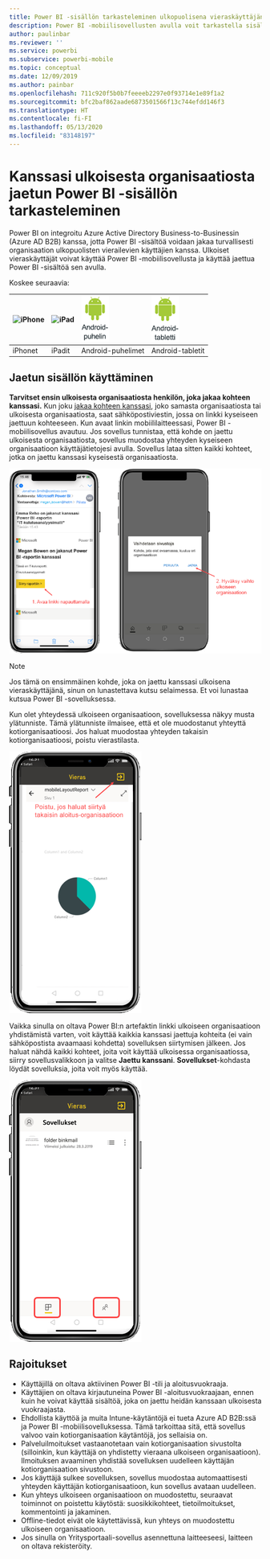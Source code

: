 ```yaml
---
title: Power BI -sisällön tarkasteleminen ulkopuolisena vieraskäyttäjänä (Azure AD B2B)
description: Power BI -mobiilisovellusten avulla voit tarkastella sisältöä, joka on jaettu kanssasi ulkoisesta organisaatiosta.
author: paulinbar
ms.reviewer: ''
ms.service: powerbi
ms.subservice: powerbi-mobile
ms.topic: conceptual
ms.date: 12/09/2019
ms.author: painbar
ms.openlocfilehash: 711c920f5b0b7feeeeb2297e0f93714e1e89f1a2
ms.sourcegitcommit: bfc2baf862aade6873501566f13c744efdd146f3
ms.translationtype: HT
ms.contentlocale: fi-FI
ms.lasthandoff: 05/13/2020
ms.locfileid: "83148197"
---
```

# <a name="view-power-bi-content-shared-with-you-from-an-external-organization"></a>Kanssasi ulkoisesta organisaatiosta jaetun Power BI -sisällön tarkasteleminen

Power BI on integroitu Azure Active Directory Business-to-Businessin (Azure AD B2B) kanssa, jotta Power BI -sisältöä voidaan jakaa turvallisesti organisaation ulkopuolisten vierailevien käyttäjien kanssa. Ulkoiset vieraskäyttäjät voivat käyttää Power BI -mobiilisovellusta ja käyttää jaettua Power BI -sisältöä sen avulla. 


Koskee seuraavia:

| ![iPhone](./media/mobile-app-ssrs-kpis-mobile-on-premises-reports/iphone-logo-50-px.png) | ![iPad](./media/mobile-app-ssrs-kpis-mobile-on-premises-reports/ipad-logo-50-px.png) | ![Android-puhelin](./media/mobile-app-ssrs-kpis-mobile-on-premises-reports/android-phone-logo-50-px.png) | ![Android-tabletti](./media/mobile-app-ssrs-kpis-mobile-on-premises-reports/android-tablet-logo-50-px.png) |
|:--- |:--- |:--- |:--- |
| iPhonet |iPadit |Android-puhelimet |Android-tabletit |

## <a name="accessing-shared-content"></a>Jaetun sisällön käyttäminen

**Tarvitset ensin ulkoisesta organisaatiosta henkilön, joka jakaa kohteen kanssasi.** Kun joku [jakaa kohteen kanssasi](../../collaborate-share/service-share-dashboards.md), joko samasta organisaatiosta tai ulkoisesta organisaatiosta, saat sähköpostiviestin, jossa on linkki kyseiseen jaettuun kohteeseen. Kun avaat linkin mobiililaitteessasi, Power BI -mobiilisovellus avautuu. Jos sovellus tunnistaa, että kohde on jaettu ulkoisesta organisaatiosta, sovellus muodostaa yhteyden kyseiseen organisaatioon käyttäjätietojesi avulla. Sovellus lataa sitten kaikki kohteet, jotka on jaettu kanssasi kyseisestä organisaatiosta.

![Power BI avaa jaetun kohteen sähköpostista ](./media/mobile-apps-b2b/mobile-b2b-open-item-email-new.png)

> [!NOTE]
> Jos tämä on ensimmäinen kohde, joka on jaettu kanssasi ulkoisena vieraskäyttäjänä, sinun on lunastettava kutsu selaimessa. Et voi lunastaa kutsua Power BI -sovelluksessa.

Kun olet yhteydessä ulkoiseen organisaatioon, sovelluksessa näkyy musta ylätunniste. Tämä ylätunniste ilmaisee, että et ole muodostanut yhteyttä kotiorganisaatioosi. Jos haluat muodostaa yhteyden takaisin kotiorganisaatioosi, poistu vierastilasta.

![Power BI:n vieraskäyttäjän otsikko](./media/mobile-apps-b2b/mobile-b2b-exit-home-new.png)

Vaikka sinulla on oltava Power BI:n artefaktin linkki ulkoiseen organisaatioon yhdistämistä varten, voit käyttää kaikkia kanssasi jaettuja kohteita (ei vain sähköpostista avaamaasi kohdetta) sovelluksen siirtymisen jälkeen. Jos haluat nähdä kaikki kohteet, joita voit käyttää ulkoisessa organisaatiossa, siirry sovellusvalikkoon ja valitse **Jaettu kanssani**. **Sovellukset**-kohdasta löydät sovelluksia, joita voit myös käyttää.

![Power BI -sovellusvalikko vieraana ulkoisena käyttäjänä](./media/mobile-apps-b2b/mobile-b2b-menu-new.png)

## <a name="limitations"></a>Rajoitukset

- Käyttäjillä on oltava aktiivinen Power BI -tili ja aloitusvuokraaja.
- Käyttäjien on oltava kirjautuneina Power BI -aloitusvuokraajaan, ennen kuin he voivat käyttää sisältöä, joka on jaettu heidän kanssaan ulkoisesta vuokraajasta.
- Ehdollista käyttöä ja muita Intune-käytäntöjä ei tueta Azure AD B2B:ssä ja Power BI -mobiilisovelluksessa. Tämä tarkoittaa sitä, että sovellus valvoo vain kotiorganisaation käytäntöjä, jos sellaisia on.
- Palveluilmoitukset vastaanotetaan vain kotiorganisaation sivustolta (silloinkin, kun käyttäjä on yhdistetty vieraana ulkoiseen organisaatioon). Ilmoituksen avaaminen yhdistää sovelluksen uudelleen käyttäjän kotiorganisaation sivustoon.
- Jos käyttäjä sulkee sovelluksen, sovellus muodostaa automaattisesti yhteyden käyttäjän kotiorganisaatioon, kun sovellus avataan uudelleen.
- Kun yhteys ulkoiseen organisaatioon on muodostettu, seuraavat toiminnot on poistettu käytöstä: suosikkikohteet, tietoilmoitukset, kommentointi ja jakaminen.
- Offline-tiedot eivät ole käytettävissä, kun yhteys on muodostettu ulkoiseen organisaatioon.
- Jos sinulla on Yritysportaali-sovellus asennettuna laitteeseesi, laitteen on oltava rekisteröity.

